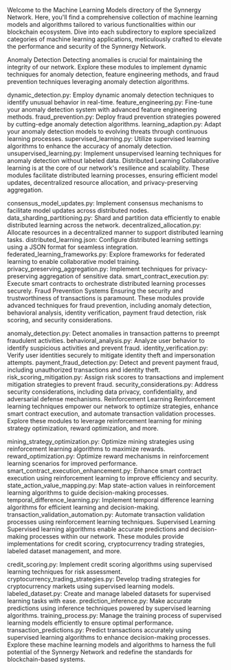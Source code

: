 Welcome to the Machine Learning Models directory of the Synnergy Network. Here, you'll find a comprehensive collection of machine learning models and algorithms tailored to various functionalities within our blockchain ecosystem. Dive into each subdirectory to explore specialized categories of machine learning applications, meticulously crafted to elevate the performance and security of the Synnergy Network.

Anomaly Detection
Detecting anomalies is crucial for maintaining the integrity of our network. Explore these modules to implement dynamic techniques for anomaly detection, feature engineering methods, and fraud prevention techniques leveraging anomaly detection algorithms.

dynamic_detection.py: Employ dynamic anomaly detection techniques to identify unusual behavior in real-time.
feature_engineering.py: Fine-tune your anomaly detection system with advanced feature engineering methods.
fraud_prevention.py: Deploy fraud prevention strategies powered by cutting-edge anomaly detection algorithms.
learning_adaption.py: Adapt your anomaly detection models to evolving threats through continuous learning processes.
supervised_learning.py: Utilize supervised learning algorithms to enhance the accuracy of anomaly detection.
unsupervised_learning.py: Implement unsupervised learning techniques for anomaly detection without labeled data.
Distributed Learning
Collaborative learning is at the core of our network's resilience and scalability. These modules facilitate distributed learning processes, ensuring efficient model updates, decentralized resource allocation, and privacy-preserving aggregation.

consensus_model_updates.py: Implement consensus mechanisms to facilitate model updates across distributed nodes.
data_sharding_partitioning.py: Shard and partition data efficiently to enable distributed learning across the network.
decentralized_allocation.py: Allocate resources in a decentralized manner to support distributed learning tasks.
distributed_learning.json: Configure distributed learning settings using a JSON format for seamless integration.
federated_learning_frameworks.py: Explore frameworks for federated learning to enable collaborative model training.
privacy_preserving_aggregation.py: Implement techniques for privacy-preserving aggregation of sensitive data.
smart_contract_execution.py: Execute smart contracts to orchestrate distributed learning processes securely.
Fraud Prevention Systems
Ensuring the security and trustworthiness of transactions is paramount. These modules provide advanced techniques for fraud prevention, including anomaly detection, behavioral analysis, identity verification, payment fraud detection, risk scoring, and security considerations.

anomaly_detection.py: Detect anomalies in transaction patterns to preempt fraudulent activities.
behavioral_analysis.py: Analyze user behavior to identify suspicious activities and prevent fraud.
identity_verification.py: Verify user identities securely to mitigate identity theft and impersonation attempts.
payment_fraud_detection.py: Detect and prevent payment fraud, including unauthorized transactions and identity theft.
risk_scoring_mitigation.py: Assign risk scores to transactions and implement mitigation strategies to prevent fraud.
security_considerations.py: Address security considerations, including data privacy, confidentiality, and adversarial defense mechanisms.
Reinforcement Learning
Reinforcement learning techniques empower our network to optimize strategies, enhance smart contract execution, and automate transaction validation processes. Explore these modules to leverage reinforcement learning for mining strategy optimization, reward optimization, and more.

mining_strategy_optimization.py: Optimize mining strategies using reinforcement learning algorithms to maximize rewards.
reward_optimization.py: Optimize reward mechanisms in reinforcement learning scenarios for improved performance.
smart_contract_execution_enhancement.py: Enhance smart contract execution using reinforcement learning to improve efficiency and security.
state_action_value_mapping.py: Map state-action values in reinforcement learning algorithms to guide decision-making processes.
temporal_difference_learning.py: Implement temporal difference learning algorithms for efficient learning and decision-making.
transaction_validation_automation.py: Automate transaction validation processes using reinforcement learning techniques.
Supervised Learning
Supervised learning algorithms enable accurate predictions and decision-making processes within our network. These modules provide implementations for credit scoring, cryptocurrency trading strategies, labeled dataset management, and more.

credit_scoring.py: Implement credit scoring algorithms using supervised learning techniques for risk assessment.
cryptocurrency_trading_strategies.py: Develop trading strategies for cryptocurrency markets using supervised learning models.
labeled_dataset.py: Create and manage labeled datasets for supervised learning tasks with ease.
prediction_inference.py: Make accurate predictions using inference techniques powered by supervised learning algorithms.
training_process.py: Manage the training process of supervised learning models efficiently to ensure optimal performance.
transaction_predictions.py: Predict transactions accurately using supervised learning algorithms to enhance decision-making processes.
Explore these machine learning models and algorithms to harness the full potential of the Synnergy Network and redefine the standards for blockchain-based systems.